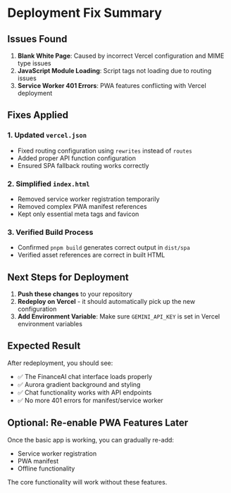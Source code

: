 # Deployment Fix Summary

## Issues Found

1. **Blank White Page**: Caused by incorrect Vercel configuration and MIME type issues
2. **JavaScript Module Loading**: Script tags not loading due to routing issues  
3. **Service Worker 401 Errors**: PWA features conflicting with Vercel deployment

## Fixes Applied

### 1. Updated `vercel.json`
- Fixed routing configuration using `rewrites` instead of `routes`
- Added proper API function configuration
- Ensured SPA fallback routing works correctly

### 2. Simplified `index.html`
- Removed service worker registration temporarily
- Removed complex PWA manifest references
- Kept only essential meta tags and favicon

### 3. Verified Build Process
- Confirmed `pnpm build` generates correct output in `dist/spa`
- Verified asset references are correct in built HTML

## Next Steps for Deployment

1. **Push these changes** to your repository
2. **Redeploy on Vercel** - it should automatically pick up the new configuration
3. **Add Environment Variable**: Make sure `GEMINI_API_KEY` is set in Vercel environment variables

## Expected Result

After redeployment, you should see:
- ✅ The FinanceAI chat interface loads properly
- ✅ Aurora gradient background and styling
- ✅ Chat functionality works with API endpoints
- ✅ No more 401 errors for manifest/service worker

## Optional: Re-enable PWA Features Later

Once the basic app is working, you can gradually re-add:
- Service worker registration  
- PWA manifest
- Offline functionality

The core functionality will work without these features.
